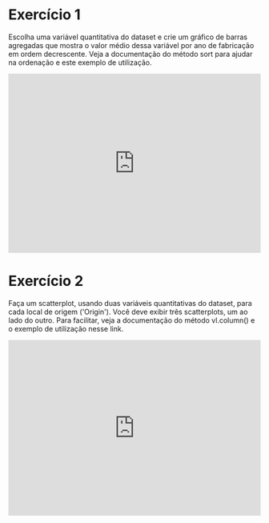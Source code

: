 # Exercício 1

Escolha uma variável quantitativa do dataset e crie um gráfico de barras agregadas que mostra o valor médio dessa variável por ano de fabricação em ordem decrescente. Veja a documentação do método sort para ajudar na ordenação e este exemplo de utilização.

<iframe width="100%" height="358" frameborder="0"
  src="https://observablehq.com/embed/@leonardomm037/vega-lite-api-exercicios-2022?cells=bar_chart"></iframe>

# Exercício 2

Faça um scatterplot, usando duas variáveis quantitativas do dataset, para cada local de origem ('Origin'). Você deve exibir três scatterplots, um ao lado do outro. Para facilitar, veja a documentação do método vl.column() e o exemplo de utilização nesse link.

<iframe width="100%" height="351" frameborder="0"
  src="https://observablehq.com/embed/@leonardomm037/vega-lite-api-exercicios-2022?cells=scatterplot"></iframe>
